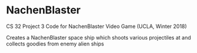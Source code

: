 # NachenBlaster

CS 32 Project 3 Code for NachenBlaster Video Game (UCLA, Winter 2018)

Creates a NachenBlaster space ship which shoots various projectiles at and collects goodies from enemy alien ships 
